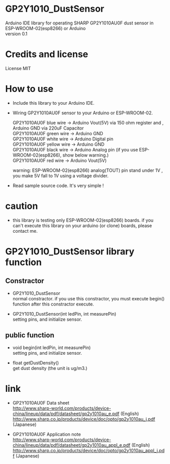 # GP2Y1010_DustSensor  
Arduino IDE library for operating SHARP GP2Y1010AU0F dust sensor in ESP-WROOM-02(esp8266) or Arduino  
version 0.1

# Credits and license  
License MIT

# How to use

* Include this library to your Arduino IDE.
* Wiring GP2Y1010AU0F sensor to your Arduino or ESP-WROOM-02.

    GP2Y1010AU0F blue wire   -> Arduino Vout(5V) via 150 ohm register and , Arduino GND via 220uF Capacitor  
    GP2Y1010AU0F green wire  -> Arduino GND  
    GP2Y1010AU0F white wire  -> Arduino Digital pin  
    GP2Y1010AU0F yellow wire -> Arduino GND  
    GP2Y1010AU0F black wire  -> Arduino Analog pin (if you use ESP-WROOM-02(esp8266), show below warning.)  
    GP2Y1010AU0F red wire    -> Arduino Vout(5V)  

    warning: ESP-WROOM-02(esp8266) analog(TOUT) pin stand under 1V , you make 5V fall to 1V using a voltage divider.

* Read sample source code. It's very simple !

# caution

* this library is testing only ESP-WROOM-02(esp8266) boards. if you can't execute this library on your arduino (or clone) boards, please contact me.


# GP2Y1010_DustSensor library function

## Constractor

* GP2Y1010_DustSensor  
  normal constractor. if you use this constractor, you must execute begin() function after this constractor execute.

* GP2Y1010_DustSensor(int ledPin, int measurePin)  
  setting pins, and initialize sensor.

## public function

* void begin(int ledPin, int measurePin)  
  setting pins, and initialize sensor.
  
* float getDustDensity()  
  get dust density (the unit is ug/m3.)


# link
* GP2Y1010AU0F Data sheet  
  http://www.sharp-world.com/products/device-china/lineup/data/pdf/datasheet/gp2y1010au_e.pdf (English)  
  http://www.sharp.co.jp/products/device/doc/opto/gp2y1010au_j.pdf (Japanese)

* GP2Y1010AU0F Application note  
  http://www.sharp-world.com/products/device-china/lineup/data/pdf/datasheet/gp2y1010au_appl_e.pdf (English)  
  http://www.sharp.co.jp/products/device/doc/opto/gp2y1010au_appl_j.pdf (Japanese)

